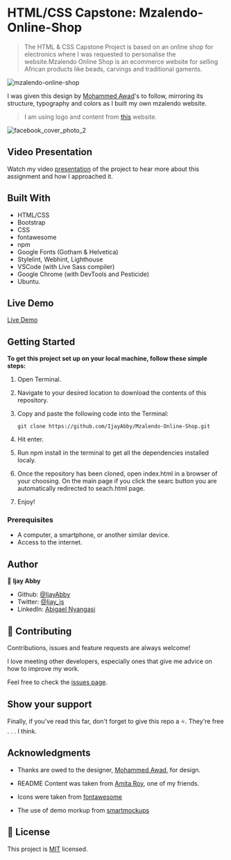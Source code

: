 # HTML/CSS Capstone: Mzalendo-Online-Shop

> The HTML & CSS Capstone Project is based on an online shop for electronics where I was requested to personalise the website.Mzalendo Online Shop is an ecommerce website for selling African products like beads, carvings and traditional gaments.
 

![mzalendo-online-shop](https://user-images.githubusercontent.com/43843720/92479535-55116280-f1ec-11ea-8e39-f2ea1f85876c.jpg)

I was given this design by [Mohammed Awad](https://www.behance.net/gallery/24796463/ZATTIX)'s to follow, mirroring its structure, typography and colors as I built my own mzalendo website.

> I am using logo and content from [this](https://hatchful.shopify.com/onboarding/pick-space) website.

![facebook_cover_photo_2](https://user-images.githubusercontent.com/43843720/92249787-4288e780-eed3-11ea-8807-d63e5d7561dc.png)


## Video Presentation

Watch my video [presentation](https://www.loom.com/share/4141b39bb9744409b6be79c5fcd400aa) of the project to hear more about this assignment and how I approached it.

## Built With

- HTML/CSS
- Bootstrap
- CSS
- fontawesome
- npm
- Google Fonts (Gotham & Helvetica)
- Stylelint, Webhint, Lighthouse
- VSCode (with Live Sass compiler)
- Google Chrome (with DevTools and Pesticide)
- Ubuntu.

## Live Demo

[Live Demo](https://raw.githack.com/IjayAbby/Mzalendo-Online-Shop/development/index.html)



## Getting Started

**To get this project set up on your local machine, follow these simple steps:**

1. Open Terminal.

2. Navigate to your desired location to download the contents of this repository.

3. Copy and paste the following code into the Terminal:


   ``` git clone https://github.com/IjayAbby/Mzalendo-Online-Shop.git ```

4. Hit enter.

5. Run npm install in the terminal to get all the dependencies installed localy.

6. Once the repository has been cloned, open index.html in a browser of your choosing. On the main page if you click the searc button you are automatically redirected to seach.html page.

7. Enjoy!


### Prerequisites

- A computer, a smartphone, or another similar device.
- Access to the internet.

## Author

👤 **Ijay Abby**

- Github: [@IjayAbby](https://github.com/IjayAbby)
- Twitter: [@Ijay_js](https://twitter.com/Ijay_js)
- LinkedIn: [Abigael Nyangasi](https://www.linkedin.com/in/ijayabby4/)

## 🤝 Contributing

Contributions, issues and feature requests are always welcome!

I love meeting other developers, especially ones that give me advice on how to improve my work.

Feel free to check the [issues page](https://github.com/IjayAbby/Mzalendo-Online-Shop/issues).

## Show your support

Finally, if you've read this far, don't forget to give this repo a ⭐️. They're free . . . I think.

## Acknowledgments

- Thanks are owed to the designer, [Mohammed Awad](https://www.behance.net/gallery/24796463/ZATTIX), for design.

- README Content was taken from [Amita Roy](https://github.com/Amita-Roy), one of my friends.

- Icons were taken from [fontawesome](https://fontawesome.com/)

- The use of demo morkup from [smartmockups](https://smartmockups.com/)



## 📝 License

This project is [MIT](lic.url) licensed.
